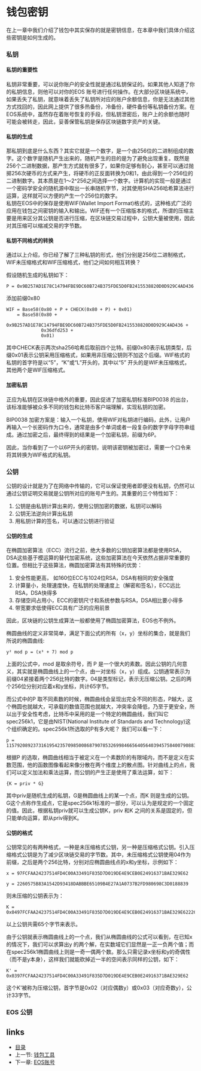 # 钱包密钥
在上一章中我们介绍了钱包中其实保存的就是密钥信息，在本章中我们具体介绍这些密钥是如何生成的。

### 私钥
#### 私钥的重要性
私钥非常重要，可以说你账户的安全性就是通过私钥保证的。如果其他人知道了你的私钥信息，则他可以对你的EOS 账号进行任何操作。在大部分区块链系统中，如果丢失了私钥，就意味着丢失了私钥所对应的账户余额信息，你是无法通过其他方式找回的，因此网上提供了很多热备份，冷备份，硬件备份等私钥备份方案。在EOS系统中，虽然存在着账号恢复的手段，但私钥泄密后，账户上的余额也随时可能会被转走，因此，妥善保管私钥是保存区块链数字资产的关键。

#### 私钥的生成
那私钥到底是什么东西？其实它就是一个数字，是一个由256位的二进制组成的数字。这个数字是随机产生出来的，随机产生的目的是为了避免出现重复。既然是256个二进制数据，那产生方式就有很多了，如果你足够有耐心，甚至可以通过抛掷256次硬币的方式来产生，将硬币的正反面转换为0和1，由此得到一个256位的二进制数字。其本质是在1～2^256之间选择一个数字。计算机的实现一般是通过一个密码学安全的随机源中取出一长串随机字节，对其使用SHA256哈希算法进行运算，这样就可以方便的产生一个256位的数字。  
私钥在EOS中的保存是使用WIF(Wallet Import Format)格式的，这种格式广泛的应用在钱包之间密钥的输入和输出。WIF还有一个压缩版本的格式，所谓的压缩主要是用来区分其公钥是否进行压缩，在区块链交易过程中，公钥大量被使用，因此对其压缩可以缩减交易的字节数。  
#### 私钥不同格式的转换
通过以上介绍，你已经了解了三种私钥的形式，他们分别是256位二进制格式，WIF未压缩格式和WIF压缩格式，他们之间如何相互转换？ 

假设随机生成的私钥如下：

```
P = 0x9B257AD1E78C14794FBE9DC60B724B375FDE5D0FB2415538820D0D929C4AD436
```

添加前缀0x80

```
WIF = Base58(0x80 + P + CHECK(0x80 + P) + 0x01)
    = Base58(0x80 +
             0x9B257AD1E78C14794FBE9DC60B724B375FDE5D0FB2415538820D0D929C4AD436 +
             0x36dfd253 +
             0x01)
```
其中CHECK表示两次sha256哈希后取前四个比特。前缀0x80表示私钥类型，后缀0x01表示公钥采用压缩格式，如果用非压缩公钥则不加这个后缀。WIF格式的私钥的首字符是以“5”，“K”或“L”开头的，其中以“5” 开头的是WIF未压缩格式，其他两个是WIF压缩格式。

#### 加密私钥
正应为私钥在区块链中格外的重要，因此促进了加密私钥标准BIP0038 的出台，该标准能够被众多不同的钱包和比特币客户端理解，实现私钥的加密。

BIP0038 加密方案是：输入一个私钥，使用WIF对私钥进行编码，此外，让用户再输入一个长密码作为口令，通常是由多个单词或者一段复杂的数字字母字符串组成。通过加密之后，最终得到的结果是一个加密私钥，前缀为6P。

因此，当你看到了一个以6P开头的密钥，说明该密钥被加密过，需要一个口令来将其转换为WIF格式的私钥。

### 公钥
公钥的设计就是为了在网络中传输的，它可以保证使用者即便没有私钥，仍然可以通过公钥证明交易就是公钥所对应的账号产生的。其重要的三个特性如下：  

1. 公钥是由私钥计算出来的，使用公钥加密的数据，私钥可以解码
2. 公钥无法逆向计算出私钥
3. 用私钥计算的签名，可以通过公钥进行验证

#### 公钥的生成
在椭圆加密算法（ECC）流行之前，绝大多数的公钥加密算法都是使用RSA，DSA这些基于模运算的替代加密系统，这些加密算法在今天依然占据非常重要的位置。但相比于这些算法，椭圆加密算法有其特殊的优势：  

1. 安全性能更高， 如160位ECC与1024位RSA，DSA有相同的安全强度
2. 计算量小，处理速度快，在私钥的处理速度上（解密和签名），ECC远比RSA，DSA快得多
3. 存储空间占用小，ECC的密钥尺寸和系统参数与RSA，DSA相比要小得多
4. 带宽要求低使得ECC具有广泛的应用前景  

因此，区块链的公钥生成算法一般都使用了椭圆加密算法，EOS也不例外。  

椭圆曲线的定义非常简单，满足下面公式的所有（x，y）坐标的集合，就是我们所说的椭圆曲线:  

`y² mod p = (x³ + 7) mod p`  

上面的公式中，mod 是取余符号，而 P 是一个很大的素数。因此公钥的几何意义，其实就是椭圆曲线上的一个点，由一对坐标（x，y）组成。公钥通常表示为前缀04紧接着两个256比特的数字。04是类型标记，表示无压缩公钥。之后的两个256位分别对应着x和y坐标，共计65字节。  

而公式中的P 取不同素数的时候，椭圆曲线会呈现出完全不同的形态，P越大，这个椭圆也就越大，可承载的数值范围也就越大，冲突率会降低，乃至于更安全，所以出于安全性考虑，比特币中采用的是一个特定的椭圆曲线，我们叫它spec256k1，它是由NIST(National Institute of Standards and Technology)这个组织确定的。spec256k1所选取的P有多大呢？ 我们可以看一下：

```
p = 115792089237316195423570985008687907853269984665640564039457584007908834671663 
```

根据P 的选取，椭圆曲线相当于被定义在一个素数阶的有限域内，而不是定义在实数范围，他的函数图像看起来像分散在两个维度上的散点图。针对曲线上的点，我们可以定义加法和乘法运算，而公钥的产生正是使用了乘法运算，如下：

```
{K = priv * G}
```
其中priv是随机生成的私钥，G是椭圆曲线上的某一个点，而K 则是生成的公钥。G这个点称作生成点，它是spec256k1标准的一部分，可以认为是规定的一个固定的值。因此，根据私钥priv就可以生成公钥K，priv 和K 之间的关系是固定的，但只能单向运算，即从priv得到K。


#### 公钥的格式
公钥常见的有两种格式，一种是未压缩格式公钥，另一种是压缩格式公钥。引入压缩格式公钥是为了减少区块链交易的字节数。其中，未压缩格式公钥使用04作为前缀，之后是两个256比特，分别对应椭圆曲线点的x和y坐标，示例如下：

```
x = 97FCFAA24237514FD4C00A33491F835D7D019DE4E9CEB0E24916371BAE329E62
```

```
y = 2260575B83A1542D93418DABBBE65109B4E27A1A0737B2FD980698C3D0188839
```

则未压缩的公钥表示为：

```
K = 0x0497FCFAA24237514FD4C00A33491F835D7D019DE4E9CEB0E24916371BAE329E622260575B83A1542D93418DABBBE65109B4E27A1A0737B2FD980698C3D0188839
```

以上公钥共需65个字节来表示。

由于公钥就表示椭圆曲线上的一个点，我们从椭圆曲线的公式可以看到，在已知x 的情况下，我们可以求算出y 的两个解，在实数域它们显然是一正一负两个值；而在spec256k1椭圆曲线上则是一奇一偶两个数。那么只需记录x坐标和y的奇偶性（而不是y本身），这样我们就能砍掉近一半的空间表示同样的公钥，如下：  

```
K' = 0x0397FCFAA24237514FD4C00A33491F835D7D019DE4E9CEB0E24916371BAE329E62
```
这个K'被称为压缩公钥，首字节是0x02（对应偶数y）或0x03（对应奇数y），公计33字节。

### EOS 公钥

## links
  * [目录](<preface.md>)
  * 上一节: [钱包工具](<02.1.md>)
  * 下一章: [EOS账号](<03.0.md>)